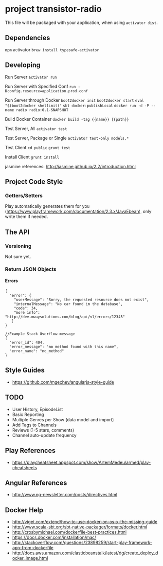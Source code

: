 project transistor-radio
=================================

This file will be packaged with your application, when using `activator dist`.

## Dependencies

`npm`
activator `brew install typesafe-activator`

## Developing

Run Server
`activator run`

Run Server with Specified Conf
`run -Dconfig.resource=application.prod.conf`

Run Server through Docker
`boot2docker init`
`boot2docker start`
`eval "$(boot2docker shellinit)"`
`sbt docker:publishLocal`
`docker run -d -P --name radio radio:0.1-SNAPSHOT`

Build Docker Container
`docker build -tag {{name}} {{path}}`

Test Server, All
`activator test`

Test Server, Package or Single
`activator test-only models.*`

Test Client
`cd public`
`grunt test`

Install Client
`grunt install`

jasmine references: http://jasmine.github.io/2.2/introduction.html

## Project Code Style

### Getters/Setters

Play automatically generates them for you (https://www.playframework.com/documentation/2.3.x/JavaEbean),
only write them if needed.

## The API 

### Versioning

Not sure yet.

### Return JSON Objects

#### Errors

```
{
  "error": {
    "userMessage": "Sorry, the requested resource does not exist",
    "internalMessage": "No car found in the database",
    "code": 34,
    "more info": "http://dev.mwaysolutions.com/blog/api/v1/errors/12345"
   }
}

//Example Stack Overflow message
{
  "error_id": 404,
  "error_message": "no method found with this name",
  "error_name": "no_method"
}
```

## Style Guides

* https://github.com/mgechev/angularjs-style-guide

## TODO

* User History, EpisodeList
* Basic Reporting
* Multiple Genres per Show (data model and import)
* Add Tags to Channels
* Reviews (1-5 stars, comments)
* Channel auto-update frequency



## Play References

* https://playcheatsheet.appspot.com/show/ArtemMedeu/armed/play-cheatsheets


## Angular References

* http://www.ng-newsletter.com/posts/directives.html

## Docker Help

* http://viget.com/extend/how-to-use-docker-on-os-x-the-missing-guide
* http://www.scala-sbt.org/sbt-native-packager/formats/docker.html
* http://crosbymichael.com/dockerfile-best-practices.html
* https://docs.docker.com/installation/mac/
* http://stackoverflow.com/questions/23898259/start-play-framework-app-from-dockerfile
* http://docs.aws.amazon.com/elasticbeanstalk/latest/dg/create_deploy_docker_image.html